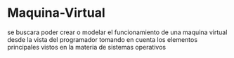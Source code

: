 # Maquina-Virtual
se buscara poder crear o modelar el funcionamiento de una maquina virtual desde la vista del programador tomando en cuenta los elementos principales vistos en la materia de  sistemas operativos 
